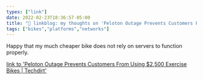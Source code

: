 ```yaml
---
types: ["link"]
date: 2022-02-23T18:36:57-05:00
title: "🔗 linkblog: my thoughts on 'Peloton Outage Prevents Customers From Using $2,500 Exercise Bikes | Techdirt'"
tags: ["bikes","platforms","networks"]
---
```

Happy that my much cheaper bike does not rely on servers to function properly.
 
[link to 'Peloton Outage Prevents Customers From Using $2,500 Exercise Bikes | Techdirt'](https://www.techdirt.com/articles/20220222/08400148521/peloton-outage-prevents-customers-using-2500-exercise-bikes.shtml)
